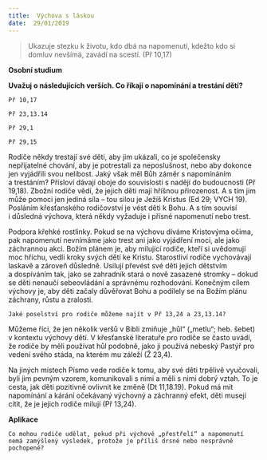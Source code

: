 ```yaml
---
title:  Výchova s láskou
date:  29/01/2019
---
```


> <p></p>
> Ukazuje stezku k životu, kdo dbá na napomenutí, kdežto kdo si domluv nevšímá, zavádí na scestí. (Př 10,17)

**Osobní studium**

**Uvažuj o následujících verších. Co říkají o napomínání a trestání dětí?**

`Př 10,17`

`Př 23,13.14`

`Př 29,1`

`Př 29,15`

Rodiče někdy trestají své děti, aby jim ukázali, co je společensky nepřijatelné chování, aby je potrestali za neposlušnost, nebo aby dokonce jen vyjádřili svou nelibost. Jaký však měl Bůh záměr s napomínáním a trestáním? Přísloví dávají oboje do souvislosti s nadějí do budoucnosti (Př 19,18). Zbožní rodiče vědí, že jejich děti mají hříšnou přirozenost. A s tím jim může pomoci jen jediná síla – tou silou je Ježíš Kristus (Ed 29; VYCH 19). Posláním křesťanského rodičovství je vést děti k Bohu. A s tím souvisí i důsledná výchova, která někdy vyžaduje i přísné napomenutí nebo trest.

Podpora křehké rostlinky. Pokud se na výchovu díváme Kristovýma očima, pak napomenutí nevnímáme jako trest ani jako vyjádření moci, ale jako záchrannou akci. Božím plánem je, aby milující rodiče, kteří si uvědomují moc hříchu, vedli kroky svých dětí ke Kristu. Starostliví rodiče vychovávají laskavě a zároveň důsledně. Usilují převést své děti jejich dětstvím a dospíváním tak, jako se zahradník stará o nově zasazené stromky – dokud se děti nenaučí sebeovládání a správnému rozhodování. Konečným cílem výchovy je, aby děti začaly důvěřovat Bohu a podílely se na Božím plánu záchrany, růstu a zralosti.

`Jaké poselství pro rodiče můžeme najít v Př 13,24 a 23,13.14?`

Můžeme říci, že jen několik veršů v Bibli zmiňuje „hůl“ („metlu“; heb. šebet) v kontextu výchovy dětí. V křesťanské literatuře pro rodiče se často uvádí, že rodiče by měli po­užívat hůl podobně, jako ji používá nebeský Pastýř pro vedení svého stáda, na kterém mu záleží (Ž 23,4).

Na jiných místech Písmo vede rodiče k tomu, aby své děti trpělivě vyučovali, byli jim pevným vzorem, komunikovali s nimi a měli s nimi dobrý vztah. To je cesta, jak děti pozitivně ovlivnit ke změně (Dt 11,18.19). Pokud má mít napomínání a kárání očekávaný výchovný a záchranný efekt, děti musejí cítit, že je jejich rodiče milují (Př 13,24).

**Aplikace**

`Co mohou rodiče udělat, pokud při výchově „přestřelí“ a napomenutí nemá zamýšlený výsledek, protože je příliš drsné nebo nesprávně pochopené?`